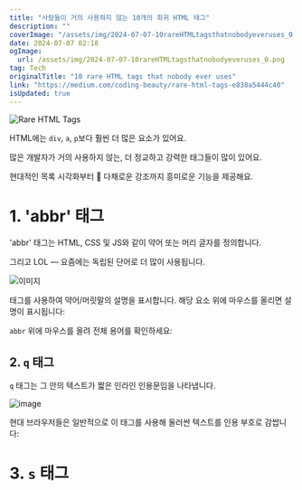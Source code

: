 ```yaml
---
title: "사람들이 거의 사용하지 않는 10개의 희귀 HTML 태그"
description: ""
coverImage: "/assets/img/2024-07-07-10rareHTMLtagsthatnobodyeveruses_0.png"
date: 2024-07-07 02:18
ogImage: 
  url: /assets/img/2024-07-07-10rareHTMLtagsthatnobodyeveruses_0.png
tag: Tech
originalTitle: "10 rare HTML tags that nobody ever uses"
link: "https://medium.com/coding-beauty/rare-html-tags-e838a5444c40"
isUpdated: true
---
```




![Rare HTML Tags](/assets/img/2024-07-07-10rareHTMLtagsthatnobodyeveruses_0.png)

HTML에는 `div`, `a`, `p`보다 훨씬 더 많은 요소가 있어요.

많은 개발자가 거의 사용하지 않는, 더 정교하고 강력한 태그들이 많이 있어요.

현대적인 목록 시각화부터 🎨 다채로운 강조까지 흥미로운 기능을 제공해요.

<div class="content-ad"></div>

# 1. 'abbr' 태그

'abbr' 태그는 HTML, CSS 및 JS와 같이 약어 또는 머리 글자를 정의합니다.

그리고 LOL — 요즘에는 독립된 단어로 더 많이 사용됩니다.

![이미지](/assets/img/2024-07-07-10rareHTMLtagsthatnobodyeveruses_1.png)

<div class="content-ad"></div>

태그를 사용하여 약어/머릿말의 설명을 표시합니다. 해당 요소 위에 마우스를 올리면 설명이 표시됩니다:

`abbr` 위에 마우스를 올려 전체 용어를 확인하세요:

## 2. `q` 태그

`q` 태그는 그 안의 텍스트가 짧은 인라인 인용문임을 나타냅니다.

<div class="content-ad"></div>

![image](/assets/img/2024-07-07-10rareHTMLtagsthatnobodyeveruses_2.png)

현대 브라우저들은 일반적으로 이 태그를 사용해 둘러싼 텍스트를 인용 부호로 감쌉니다:

# 3. `s` 태그
